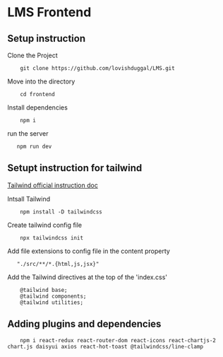 # LMS Frontend

## Setup instruction

Clone the Project

```text
    git clone https://github.com/lovishduggal/LMS.git
```

Move into the directory

```text
    cd frontend
```

Install dependencies

```text
    npm i
```

run the server

```text
   npm run dev
```

## Setupt instruction for tailwind

[Tailwind official instruction doc](https://tailwindcss.com/docs/installation)

Intsall Tailwind

```text
    npm install -D tailwindcss
```

Create tailwind config file

```text
    npx tailwindcss init
```

Add file extensions to config file in the content property

```text
   "./src/**/*.{html,js,jsx}"
```

Add the Tailwind directives at the top of the 'index.css'

```text
    @tailwind base;
    @tailwind components;
    @tailwind utilities;
```

## Adding plugins and dependencies

```text
    npm i react-redux react-router-dom react-icons react-chartjs-2 chart.js daisyui axios react-hot-toast @tailwindcss/line-clamp
```
